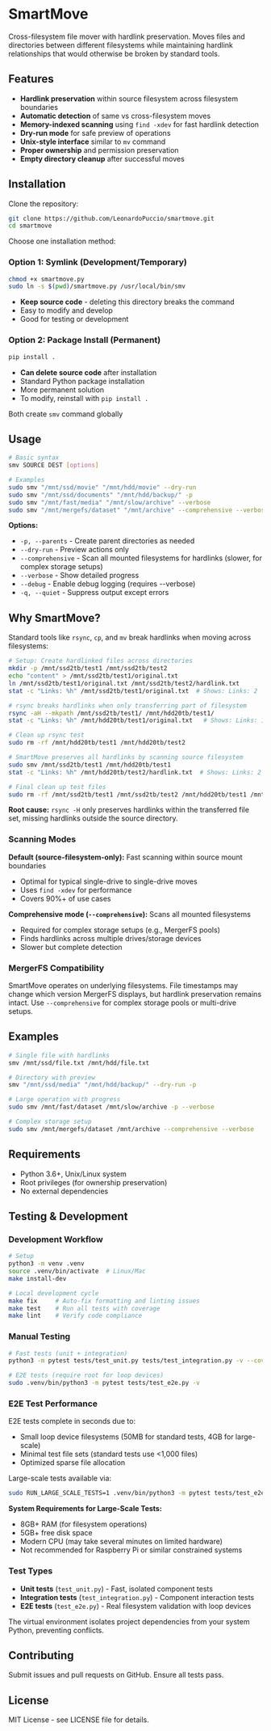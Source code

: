 # SmartMove

Cross-filesystem file mover with hardlink preservation. Moves files and directories between different filesystems while maintaining hardlink relationships that would otherwise be broken by standard tools.

## Features

- **Hardlink preservation** within source filesystem across filesystem boundaries
- **Automatic detection** of same vs cross-filesystem moves
- **Memory-indexed scanning** using `find -xdev` for fast hardlink detection
- **Dry-run mode** for safe preview of operations
- **Unix-style interface** similar to `mv` command
- **Proper ownership** and permission preservation
- **Empty directory cleanup** after successful moves

## Installation

Clone the repository:
```bash
git clone https://github.com/LeonardoPuccio/smartmove.git
cd smartmove
```

Choose one installation method:

### Option 1: Symlink (Development/Temporary)
```bash
chmod +x smartmove.py
sudo ln -s $(pwd)/smartmove.py /usr/local/bin/smv
```
- **Keep source code** - deleting this directory breaks the command
- Easy to modify and develop
- Good for testing or development

### Option 2: Package Install (Permanent)
```bash
pip install .
```
- **Can delete source code** after installation
- Standard Python package installation
- More permanent solution
- To modify, reinstall with `pip install .`

Both create `smv` command globally

## Usage

```bash
# Basic syntax
smv SOURCE DEST [options]

# Examples  
sudo smv "/mnt/ssd/movie" "/mnt/hdd/movie" --dry-run
sudo smv "/mnt/ssd/documents" "/mnt/hdd/backup/" -p
sudo smv "/mnt/fast/media" "/mnt/slow/archive" --verbose
sudo smv "/mnt/mergefs/dataset" "/mnt/archive" --comprehensive --verbose
```

**Options:**
- `-p, --parents` - Create parent directories as needed
- `--dry-run` - Preview actions only
- `--comprehensive` - Scan all mounted filesystems for hardlinks (slower, for complex storage setups)
- `--verbose` - Show detailed progress
- `--debug` - Enable debug logging (requires --verbose)
- `-q, --quiet` - Suppress output except errors

## Why SmartMove?

Standard tools like `rsync`, `cp`, and `mv` break hardlinks when moving across filesystems:

```bash
# Setup: Create hardlinked files across directories
mkdir -p /mnt/ssd2tb/test1 /mnt/ssd2tb/test2
echo "content" > /mnt/ssd2tb/test1/original.txt
ln /mnt/ssd2tb/test1/original.txt /mnt/ssd2tb/test2/hardlink.txt
stat -c "Links: %h" /mnt/ssd2tb/test1/original.txt  # Shows: Links: 2

# rsync breaks hardlinks when only transferring part of filesystem
rsync -aH --mkpath /mnt/ssd2tb/test1/ /mnt/hdd20tb/test1/
stat -c "Links: %h" /mnt/hdd20tb/test1/original.txt   # Shows: Links: 1 (hardlink broken!)

# Clean up rsync test
sudo rm -rf /mnt/hdd20tb/test1 /mnt/hdd20tb/test2

# SmartMove preserves all hardlinks by scanning source filesystem
sudo smv /mnt/ssd2tb/test1 /mnt/hdd20tb/test1
stat -c "Links: %h" /mnt/hdd20tb/test2/hardlink.txt  # Shows: Links: 2 (both files moved)

# Final clean up test files  
sudo rm -rf /mnt/ssd2tb/test1 /mnt/ssd2tb/test2 /mnt/hdd20tb/test1 /mnt/hdd20tb/test2
```

**Root cause:** `rsync -H` only preserves hardlinks within the transferred file set, missing hardlinks outside the source directory.

### Scanning Modes

**Default (source-filesystem-only):** Fast scanning within source mount boundaries
- Optimal for typical single-drive to single-drive moves
- Uses `find -xdev` for performance
- Covers 90%+ of use cases

**Comprehensive mode (`--comprehensive`):** Scans all mounted filesystems
- Required for complex storage setups (e.g., MergerFS pools)
- Finds hardlinks across multiple drives/storage devices
- Slower but complete detection

### MergerFS Compatibility
SmartMove operates on underlying filesystems. File timestamps may change which version MergerFS displays, but hardlink preservation remains intact. Use `--comprehensive` for complex storage pools or multi-drive setups.

## Examples

```bash
# Single file with hardlinks
smv /mnt/ssd/file.txt /mnt/hdd/file.txt

# Directory with preview
smv "/mnt/ssd/media" "/mnt/hdd/backup/" --dry-run -p

# Large operation with progress
sudo smv /mnt/fast/dataset /mnt/slow/archive -p --verbose

# Complex storage setup
sudo smv /mnt/mergefs/dataset /mnt/archive --comprehensive --verbose
```

## Requirements

- Python 3.6+, Unix/Linux system
- Root privileges (for ownership preservation)
- No external dependencies

## Testing & Development

### Development Workflow
```bash
# Setup
python3 -m venv .venv
source .venv/bin/activate  # Linux/Mac
make install-dev

# Local development cycle
make fix     # Auto-fix formatting and linting issues
make test    # Run all tests with coverage
make lint    # Verify code compliance
```

### Manual Testing
```bash
# Fast tests (unit + integration)
python3 -m pytest tests/test_unit.py tests/test_integration.py -v --cov=. --cov-report=xml

# E2E tests (require root for loop devices)  
sudo .venv/bin/python3 -m pytest tests/test_e2e.py -v
```

### E2E Test Performance
E2E tests complete in seconds due to:
- Small loop device filesystems (50MB for standard tests, 4GB for large-scale)
- Minimal test file sets (standard tests use <1,000 files)
- Optimized sparse file allocation

Large-scale tests available via:
```bash
sudo RUN_LARGE_SCALE_TESTS=1 .venv/bin/python3 -m pytest tests/test_e2e.py -v  # For performance testing
```

**System Requirements for Large-Scale Tests:**
- 8GB+ RAM (for filesystem operations)
- 5GB+ free disk space
- Modern CPU (may take several minutes on limited hardware)
- Not recommended for Raspberry Pi or similar constrained systems

### Test Types
- **Unit tests** (`test_unit.py`) - Fast, isolated component tests
- **Integration tests** (`test_integration.py`) - Component interaction tests
- **E2E tests** (`test_e2e.py`) - Real filesystem validation with loop devices

The virtual environment isolates project dependencies from your system Python, preventing conflicts.

## Contributing

Submit issues and pull requests on GitHub. Ensure all tests pass.

## License

MIT License - see LICENSE file for details.